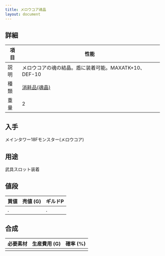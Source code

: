 ```yaml
---
title: メロウコア魂晶
layout: document
---
```

## 詳細

|項目|性能|
|---|---|
|説明|メロウコアの魂の結晶。盾に装着可能。MAXATK+10、DEF-10|
|種類|[消耗品(魂晶)](消耗品(魂晶))|
|重量|2|

## 入手

メインタワー18Fモンスター(メロウコア)

## 用途

武具スロット装着

## 値段

|買値|売値 (G)|ギルドP|
|---|---|---|
|.||.|

## 合成

|必要素材|生産費用 (G)|確率 (%)|
|---|---|---|
||||

